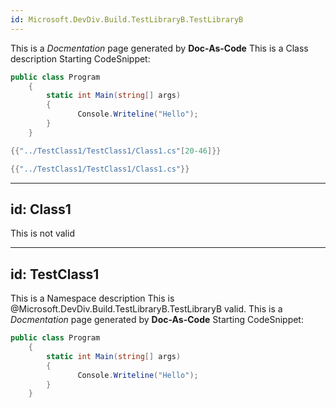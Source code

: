 ```yaml
---
id: Microsoft.DevDiv.Build.TestLibraryB.TestLibraryB
---
```

This is a *Docmentation* page generated by **Doc-As-Code**
This is a Class description
Starting CodeSnippet:
```csharp
public class Program
    {
        static int Main(string[] args)
        {
               Console.Writeline("Hello");
        }
    }
```
```csharp
{{"../TestClass1/TestClass1/Class1.cs"[20-46]}}
```

```csharp
{{"../TestClass1/TestClass1/Class1.cs"}}
```

---
id: Class1
---
This is not valid

---
id: TestClass1
---
This is a Namespace description
This is @Microsoft.DevDiv.Build.TestLibraryB.TestLibraryB valid.
This is a *Docmentation* page generated by **Doc-As-Code**
Starting CodeSnippet:
```csharp
public class Program
    {
        static int Main(string[] args)
        {
               Console.Writeline("Hello");
        }
    }
```